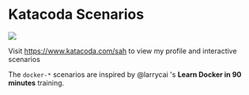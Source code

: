 # Katacoda Scenarios

[![](http://shields.katacoda.com/katacoda/sah/count.svg)](https://www.katacoda.com/sah "Get your profile on Katacoda.com")

Visit https://www.katacoda.com/sah to view my profile and interactive scenarios

The `docker-*` scenarios are inspired by @larrycai 's **Learn Docker in 90 minutes** training.
